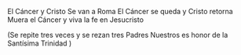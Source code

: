 El Cáncer y Cristo
Se van a Roma 
El Cáncer se queda y Cristo retorna
Muera el Cáncer y viva la fe en Jesucristo

(Se repite tres veces y se rezan tres Padres Nuestros es honor de la Santísima Trinidad  )